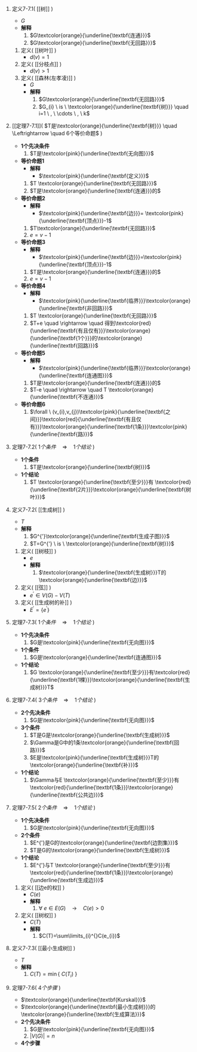 1. 定义7-7.1(  [[树]]  )
	- $G$
	- **解释**
		1. $G\textcolor{orange}{\underline{\textbf{连通}}}$
		2. $G\textcolor{orange}{\underline{\textbf{无回路}}}$
	1. 定义(  [[树叶]]  )
		- $d(v)=1$
	2. 定义(  [[分枝点]]  )
		- $d(v) >1$
	3. 定义(  [[森林(左孝凌)]]  )
		- $G$
		- **解释**
			1. $G\textcolor{orange}{\underline{\textbf{无回路}}}$
			2. $G_{i} \ is \ \textcolor{orange}{\underline{\textbf{树}}} \quad i=1 \ , \  \cdots \ , \ k$
1. [[定理7-7.1]](  $T是\textcolor{orange}{\underline{\textbf{树}}} \quad \Leftrightarrow \quad 6个等价命题$  )
	- **1个先决条件**
		1. $T是\textcolor{pink}{\underline{\textbf{无向图}}}$
	- **等价命题1**
		- **解释**
			- $\textcolor{pink}{\underline{\textbf{定义}}}$
		1. $T \textcolor{orange}{\underline{\textbf{无回路}}}$
		2. $T是\textcolor{orange}{\underline{\textbf{连通}}}的$
	- **等价命题2**
		- **解释**
			- $\textcolor{pink}{\underline{\textbf{边}}}= \textcolor{pink}{\underline{\textbf{顶点}}}-1$
		1. $T\textcolor{orange}{\underline{\textbf{无回路}}}$
		2. $e=v-1$
	- **等价命题3**
		- **解释**
			- $\textcolor{pink}{\underline{\textbf{边}}}=\textcolor{pink}{\underline{\textbf{顶点}}}-1$
		1. $T是\textcolor{orange}{\underline{\textbf{连通}}}的$
		2. $e=v-1$
	- **等价命题4**
		- **解释**
			- $\textcolor{pink}{\underline{\textbf{临界}}}\textcolor{orange}{\underline{\textbf{非回路}}}$
		1. $T \textcolor{orange}{\underline{\textbf{无回路}}}$
		2. $T+e  \quad \rightarrow \quad 得到\textcolor{red}{\underline{\textbf{有且仅有}}}\textcolor{orange}{\underline{\textbf{1个}}}的\textcolor{orange}{\underline{\textbf{回路}}}$
	- **等价命题5**
		- **解释**
			- $\textcolor{pink}{\underline{\textbf{临界}}}\textcolor{orange}{\underline{\textbf{连通图}}}$
		1. $T是\textcolor{orange}{\underline{\textbf{连通}}}的$
		2. $T-e  \quad \rightarrow \quad T \textcolor{orange}{\underline{\textbf{不连通}}}$
	- **等价命题6**
		1. $\forall \ (v_{i},v_{j})\textcolor{pink}{\underline{\textbf{之间}}}\textcolor{red}{\underline{\textbf{有且仅有}}}\textcolor{orange}{\underline{\textbf{1条}}}\textcolor{pink}{\underline{\textbf{路}}}$
2. 定理7-7.2(  $1个条件 \quad \Rightarrow \quad 1个结论$  )
	- **1个条件**
		1. $T是\textcolor{orange}{\underline{\textbf{树}}}$
	- **1个结论**
		1. $T \textcolor{orange}{\underline{\textbf{至少}}}有 \textcolor{red}{\underline{\textbf{2片}}}\textcolor{orange}{\underline{\textbf{树叶}}}$
3. 定义7-7.2(  [[生成树]]  )
	- $T$
	- **解释**
		1. $G^{'}\textcolor{orange}{\underline{\textbf{生成子图}}}$
		2. $T=G^{'} \ is \ \textcolor{orange}{\underline{\textbf{树}}}$
	1. 定义(  [[树枝]]  )
		- $e$
		- **解释**
			1. $\textcolor{orange}{\underline{\textbf{生成树}}}T的\textcolor{orange}{\underline{\textbf{边}}}$
	1. 定义(  [[弦]]  )
		- $e^{'} \in V(G)-V(T)$
	2. 定义(  [[生成树的补]]  )
		- $E^{'}=\{e^{'}\}$
1. 定理7-7.3(  $1个条件 \quad \Rightarrow \quad1个结论$  )
	- **1个先决条件**
		1. $G是\textcolor{pink}{\underline{\textbf{无向图}}}$
	- **1个条件**
		1. $G是\textcolor{orange}{\underline{\textbf{连通图}}}$
	- **1个结论**
		1. $G \textcolor{orange}{\underline{\textbf{至少}}}有\textcolor{red}{\underline{\textbf{1棵}}}\textcolor{orange}{\underline{\textbf{生成树}}}T$
2. 定理7-7.4(  $3个条件 \quad \Rightarrow \quad 1个结论$  )
	- **2个先决条件**
		1. $G是\textcolor{pink}{\underline{\textbf{无向图}}}$
	- **3个条件**
		1. $T是G是\textcolor{orange}{\underline{\textbf{生成树}}}$
		1. $\Gamma是G中的1条\textcolor{orange}{\underline{\textbf{回路}}}$
		2. $E是\textcolor{pink}{\underline{\textbf{生成树}}}T的\textcolor{orange}{\underline{\textbf{补}}}$
	- **1个结论**
		1. $\Gamma与E \textcolor{orange}{\underline{\textbf{至少}}}有\textcolor{red}{\underline{\textbf{1条}}}\textcolor{orange}{\underline{\textbf{公共边}}}$

3. 定理7-7.5(  $2个条件\quad \Rightarrow \quad1个结论$  )
	- **1个先决条件**
		1. $G是\textcolor{pink}{\underline{\textbf{无向图}}}$
	- **2个条件**
		1. $E^{'}是G的\textcolor{orange}{\underline{\textbf{边割集}}}$
		2. $T是G的\textcolor{orange}{\underline{\textbf{生成树}}}$
	- **1个结论**
		1. $E^{'}与T \textcolor{orange}{\underline{\textbf{至少}}}有\textcolor{red}{\underline{\textbf{1条}}}\textcolor{orange}{\underline{\textbf{生成边}}}$
	1. 定义(  [[边e的权]]  )
		- $C(e)$
		- **解释**
			1. $\forall \ e \in E(G)  \quad \rightarrow \quad C(e)>0$
	1. 定义(  [[树权]]  )
		- $C(T)$
		- **解释**
			1. $C(T)=\sum\limits_{i}^{}C(e_{i})$
1. 定义7-7.3(  [[最小生成树]]  )
	- $T$
	- **解释**
		1. $C(T) = \min \{\ C(T_{i})\ \}$
2. 定理7-7.6(  $4个步骤$  )
	- $\textcolor{orange}{\underline{\textbf{Kurskal}}}$
	- $\textcolor{orange}{\underline{\textbf{最小生成树}}}的\textcolor{orange}{\underline{\textbf{生成算法}}}$
	- **2个先决条件**
		1. $G是\textcolor{pink}{\underline{\textbf{无向图}}}$
		1. $|V(G)|=n$
	- **4个步骤**